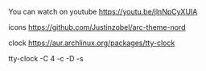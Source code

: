 You can watch on youtube
https://youtu.be/jlnNpCyXUIA

icons https://github.com/Justinzobel/arc-theme-nord


clock https://aur.archlinux.org/packages/tty-clock


tty-clock -C 4 -c -D -s
